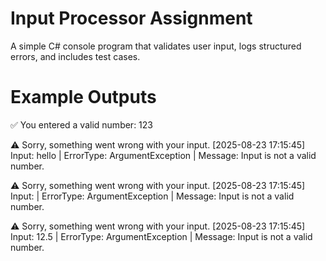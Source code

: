 # Input Processor Assignment
A simple C# console program that validates user input, logs structured errors, and includes test cases.


# Example Outputs
✅ You entered a valid number: 123

⚠️ Sorry, something went wrong with your input.
[2025-08-23 17:15:45] Input: hello | ErrorType: ArgumentException | Message: Input is not a valid number.

⚠️ Sorry, something went wrong with your input.
[2025-08-23 17:15:45] Input:  | ErrorType: ArgumentException | Message: Input is not a valid number.

⚠️ Sorry, something went wrong with your input.
[2025-08-23 17:15:45] Input: 12.5 | ErrorType: ArgumentException | Message: Input is not a valid number.

